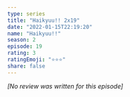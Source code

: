 ```yaml
---
type: series
title: "Haikyuu!! 2x19"
date: "2022-01-15T22:19:20"
name: "Haikyuu!!"
season: 2
episode: 19
rating: 3
ratingEmoji: "⭐️⭐️⭐️"
share: false
---
```


_[No review was written for this episode]_
